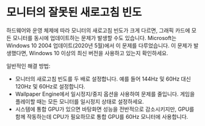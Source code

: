 # 모니터의 잘못된 새로고침 빈도

하드웨어와 운영 체제에 따라 모니터의 새로고침 빈도가 크게 다르면, 그래픽 카드에 모든 모니터를 동시에 업데이트하는 문제가 발생할 수도 있습니다. Microsoft는 Windows 10 2004 업데이트(2020년 5월)에서 이 문제를 다루었습니다. 이 문제가 발생했다면, Windows 10 이상의 최신 버전을 사용하고 있는지 확인하세요.

일반적인 해결 방법:

* 모니터의 새로고침 빈도를 두 배로 설정합니다. 예를 들어 144Hz 및 60Hz 대신 120Hz 및 60Hz로 설정합니다.
* Wallpaper Engine에서 일시정지/중지 옵션을 사용하여 문제를 줄입니다. 게임을 플레이할 때는 모든 모니터를 일시정지 상태로 설정하세요.
* 시스템에 통합 GPU가 있으면 바탕화면 성능을 전반적으로 감소시키지만, GPU를 함께 작동하는데 CPU가 필요하므로 통합 GPU를 60Hz 모니터에 사용합니다.